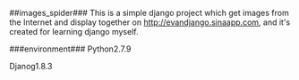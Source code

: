 ##images_spider###
This is a simple django project which get images from the Internet and display together on http://evandjango.sinaapp.com, and it's created for learning django myself.

###environment###
Python2.7.9

Djanog1.8.3
